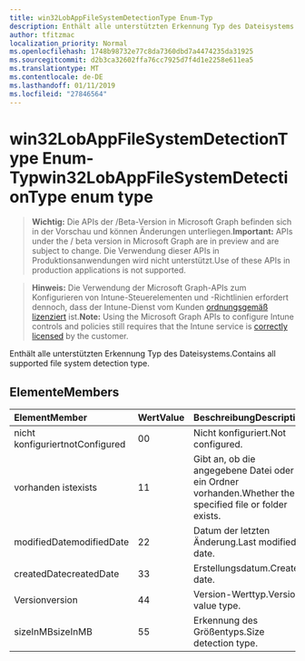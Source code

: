 ```yaml
---
title: win32LobAppFileSystemDetectionType Enum-Typ
description: Enthält alle unterstützten Erkennung Typ des Dateisystems.
author: tfitzmac
localization_priority: Normal
ms.openlocfilehash: 1748b98732e77c8da7360dbd7a4474235da31925
ms.sourcegitcommit: d2b3ca32602ffa76cc7925d7f4d1e2258e611ea5
ms.translationtype: MT
ms.contentlocale: de-DE
ms.lasthandoff: 01/11/2019
ms.locfileid: "27846564"
---
```

# <a name="win32lobappfilesystemdetectiontype-enum-type"></a><span data-ttu-id="a9301-103">win32LobAppFileSystemDetectionType Enum-Typ</span><span class="sxs-lookup"><span data-stu-id="a9301-103">win32LobAppFileSystemDetectionType enum type</span></span>

> <span data-ttu-id="a9301-104">**Wichtig:** Die APIs der /Beta-Version in Microsoft Graph befinden sich in der Vorschau und können Änderungen unterliegen.</span><span class="sxs-lookup"><span data-stu-id="a9301-104">**Important:** APIs under the / beta version in Microsoft Graph are in preview and are subject to change.</span></span> <span data-ttu-id="a9301-105">Die Verwendung dieser APIs in Produktionsanwendungen wird nicht unterstützt.</span><span class="sxs-lookup"><span data-stu-id="a9301-105">Use of these APIs in production applications is not supported.</span></span>

> <span data-ttu-id="a9301-106">**Hinweis:** Die Verwendung der Microsoft Graph-APIs zum Konfigurieren von Intune-Steuerelementen und -Richtlinien erfordert dennoch, dass der Intune-Dienst vom Kunden [ordnungsgemäß lizenziert](https://go.microsoft.com/fwlink/?linkid=839381) ist.</span><span class="sxs-lookup"><span data-stu-id="a9301-106">**Note:** Using the Microsoft Graph APIs to configure Intune controls and policies still requires that the Intune service is [correctly licensed](https://go.microsoft.com/fwlink/?linkid=839381) by the customer.</span></span>

<span data-ttu-id="a9301-107">Enthält alle unterstützten Erkennung Typ des Dateisystems.</span><span class="sxs-lookup"><span data-stu-id="a9301-107">Contains all supported file system detection type.</span></span>
## <a name="members"></a><span data-ttu-id="a9301-108">Elemente</span><span class="sxs-lookup"><span data-stu-id="a9301-108">Members</span></span>
|<span data-ttu-id="a9301-109">Element</span><span class="sxs-lookup"><span data-stu-id="a9301-109">Member</span></span>|<span data-ttu-id="a9301-110">Wert</span><span class="sxs-lookup"><span data-stu-id="a9301-110">Value</span></span>|<span data-ttu-id="a9301-111">Beschreibung</span><span class="sxs-lookup"><span data-stu-id="a9301-111">Description</span></span>|
|:---|:---|:---|
|<span data-ttu-id="a9301-112">nicht konfiguriert</span><span class="sxs-lookup"><span data-stu-id="a9301-112">notConfigured</span></span>|<span data-ttu-id="a9301-113">0</span><span class="sxs-lookup"><span data-stu-id="a9301-113">0</span></span>|<span data-ttu-id="a9301-114">Nicht konfiguriert.</span><span class="sxs-lookup"><span data-stu-id="a9301-114">Not configured.</span></span>|
|<span data-ttu-id="a9301-115">vorhanden ist</span><span class="sxs-lookup"><span data-stu-id="a9301-115">exists</span></span>|<span data-ttu-id="a9301-116">1</span><span class="sxs-lookup"><span data-stu-id="a9301-116">1</span></span>|<span data-ttu-id="a9301-117">Gibt an, ob die angegebene Datei oder ein Ordner vorhanden.</span><span class="sxs-lookup"><span data-stu-id="a9301-117">Whether the specified file or folder exists.</span></span>|
|<span data-ttu-id="a9301-118">modifiedDate</span><span class="sxs-lookup"><span data-stu-id="a9301-118">modifiedDate</span></span>|<span data-ttu-id="a9301-119">2</span><span class="sxs-lookup"><span data-stu-id="a9301-119">2</span></span>|<span data-ttu-id="a9301-120">Datum der letzten Änderung.</span><span class="sxs-lookup"><span data-stu-id="a9301-120">Last modified date.</span></span>|
|<span data-ttu-id="a9301-121">createdDate</span><span class="sxs-lookup"><span data-stu-id="a9301-121">createdDate</span></span>|<span data-ttu-id="a9301-122">3</span><span class="sxs-lookup"><span data-stu-id="a9301-122">3</span></span>|<span data-ttu-id="a9301-123">Erstellungsdatum.</span><span class="sxs-lookup"><span data-stu-id="a9301-123">Created date.</span></span>|
|<span data-ttu-id="a9301-124">Version</span><span class="sxs-lookup"><span data-stu-id="a9301-124">version</span></span>|<span data-ttu-id="a9301-125">4</span><span class="sxs-lookup"><span data-stu-id="a9301-125">4</span></span>|<span data-ttu-id="a9301-126">Version-Werttyp.</span><span class="sxs-lookup"><span data-stu-id="a9301-126">Version value type.</span></span>|
|<span data-ttu-id="a9301-127">sizeInMB</span><span class="sxs-lookup"><span data-stu-id="a9301-127">sizeInMB</span></span>|<span data-ttu-id="a9301-128">5</span><span class="sxs-lookup"><span data-stu-id="a9301-128">5</span></span>|<span data-ttu-id="a9301-129">Erkennung des Größentyps.</span><span class="sxs-lookup"><span data-stu-id="a9301-129">Size detection type.</span></span>|





